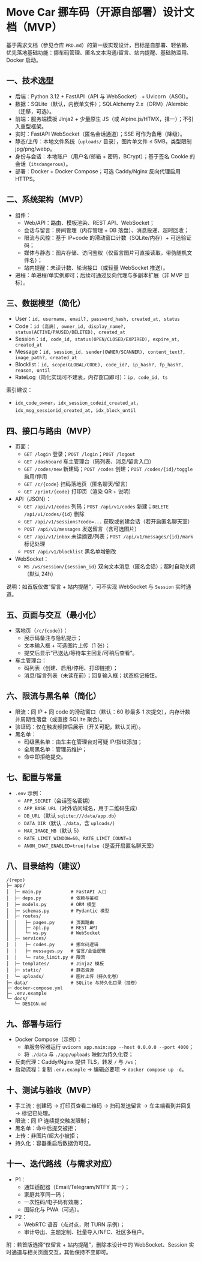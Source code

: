 # Move Car 挪车码（开源自部署）设计文档（MVP）

基于需求文档（参见仓库 `PRD.md`）的第一版实现设计，目标是自部署、轻依赖、优先落地基础功能：挪车码管理、匿名文本沟通/留言、站内提醒、基础防滥用、Docker 启动。

## 一、技术选型

- 后端：Python 3.12 + FastAPI（API 与 WebSocket） + Uvicorn（ASGI）。
- 数据：SQLite（默认，内嵌单文件）；SQLAlchemy 2.x（ORM）/Alembic（迁移，可选）。
- 前端：服务端模板 Jinja2 + 少量原生 JS（或 Alpine.js/HTMX，择一）；不引入重型框架。
- 实时：FastAPI WebSocket（匿名会话通道）；SSE 可作为备用（降级）。
- 静态/上传：本地文件系统（`uploads/` 目录），图片单文件 ≤ 5MB，类型限制 jpg/png/webp。
- 身份与会话：本地账户（用户名/邮箱 + 密码，BCrypt）；基于签名 Cookie 的会话（`itsdangerous`）。
- 部署：Docker + Docker Compose；可选 Caddy/Nginx 反向代理启用 HTTPS。

## 二、系统架构（MVP）

- 组件：
  - Web/API：路由、模板渲染、REST API、WebSocket；
  - 会话与留言：房间管理（内存管理 + DB 落盘）、消息投递、超时回收；
  - 限流与风控：基于 IP+code 的滑动窗口计数（SQLite/内存）+ 可选验证码；
  - 媒体与静态：图片存储、访问鉴权（仅留言图片可直接读取，带伪随机文件名）；
  - 站内提醒：未读计数、轮询接口（或轻量 WebSocket 推送）。
- 进程：单进程/单实例即可；后续可通过反向代理与多副本扩展（非 MVP 目标）。

## 三、数据模型（简化）

- User：`id, username, email?, password_hash, created_at, status`
- Code：`id (高熵), owner_id, display_name?, status(ACTIVE/PAUSED/DELETED), created_at`
- Session：`id, code_id, status(OPEN/CLOSED/EXPIRED), expire_at, created_at`
- Message：`id, session_id, sender(OWNER/SCANNER), content_text?, image_path?, created_at`
- Blocklist：`id, scope(GLOBAL/CODE), code_id?, ip_hash?, fp_hash?, reason, until`
- RateLog（简化实现可不建表，内存窗口即可）：`ip, code_id, ts`

索引建议：

- `idx_code_owner`，`idx_session_codeid_created_at`，`idx_msg_sessionid_created_at`，`idx_block_until`

## 四、接口与路由（MVP）

- 页面：
  - `GET /login` 登录；`POST /login`；`POST /logout`
  - `GET /dashboard` 车主管理台（码列表、消息/留言入口）
  - `GET /codes/new` 新建码；`POST /codes` 创建；`POST /codes/{id}/toggle` 启用/停用
  - `GET /c/{code}` 扫码落地页（匿名聊天/留言）
  - `GET /print/{code}` 打印页（渲染 QR + 说明）
- API（JSON）：
  - `GET /api/v1/codes` 列码；`POST /api/v1/codes` 新建；`DELETE /api/v1/codes/{id}` 删除
  - `GET /api/v1/sessions?code=...` 获取或创建会话（若开启匿名聊天室）
  - `POST /api/v1/messages` 发送留言（含可选图片）
  - `GET /api/v1/inbox` 未读摘要/列表；`POST /api/v1/messages/{id}/mark` 标记处理
  - `POST /api/v1/blocklist` 黑名单增删改
- WebSocket：
  - `WS /ws/session/{session_id}` 双向文本消息（匿名会话）；超时自动关闭（默认 24h）

说明：如首版仅做“留言 + 站内提醒”，可不实现 WebSocket 与 `Session` 实时通道。

## 五、页面与交互（最小化）

- 落地页（`/c/{code}`）：
  - 展示码备注与隐私提示；
  - 文本输入框 + 可选图片上传（1 张）；
  - 提交后显示“已送达/等待车主回复/可稍后查看”。
- 车主管理台：
  - 码列表（创建、启用/停用、打印链接）；
  - 消息/留言列表（未读在前）；回复输入框；状态标记按钮。

## 六、限流与黑名单（简化）

- 限流：同 IP + 同 code 的滑动窗口（默认：60 秒最多 1 次提交），内存计数并周期性落盘（或直接 SQLite 聚合）。
- 验证码：仅在触发频控后展示（开关可配，默认关闭）。
- 黑名单：
  - 码级黑名单：由车主在管理台对可疑 IP/指纹添加；
  - 全局黑名单：管理员维护；
  - 命中即拒绝提交。

## 七、配置与常量

- `.env` 示例：
  - `APP_SECRET`（会话签名密钥）
  - `APP_BASE_URL`（对外访问域名，用于二维码生成）
  - `DB_URL`（默认 `sqlite:///data/app.db`）
  - `DATA_DIR`（默认 `./data`，含 `uploads/`）
  - `MAX_IMAGE_MB`（默认 5）
  - `RATE_LIMIT_WINDOW=60`、`RATE_LIMIT_COUNT=1`
  - `ANON_CHAT_ENABLED=true|false`（是否开启匿名聊天室）

## 八、目录结构（建议）

```
/(repo)
├─ app/
│  ├─ main.py           # FastAPI 入口
│  ├─ deps.py           # 依赖与鉴权
│  ├─ models.py         # ORM 模型
│  ├─ schemas.py        # Pydantic 模型
│  ├─ routes/
│  │   ├─ pages.py      # 页面路由
│  │   ├─ api.py        # REST API
│  │   └─ ws.py         # WebSocket
│  ├─ services/
│  │   ├─ codes.py      # 挪车码逻辑
│  │   ├─ messages.py   # 留言/会话逻辑
│  │   └─ rate_limit.py # 限流
│  ├─ templates/        # Jinja2 模板
│  ├─ static/           # 静态资源
│  └─ uploads/          # 图片上传（持久化卷）
├─ data/                # SQLite 与持久化目录（挂卷）
├─ docker-compose.yml
├─ .env.example
└─ docs/
   └─ DESIGN.md
```

## 九、部署与运行

- Docker Compose（示例）：
  - 单服务容器运行 `uvicorn app.main:app --host 0.0.0.0 --port 4000`；
  - 将 `./data` 与 `./app/uploads` 映射为持久化卷；
- 反向代理：Caddy/Nginx 提供 TLS，转发 `/` 与 `/ws`；
- 启动流程：复制 `.env.example` → 编辑必要项 → `docker compose up -d`。

## 十、测试与验收（MVP）

- 手工流：创建码 → 打印页查看二维码 → 扫码发送留言 → 车主端看到并回复 → 标记已处理。
- 限流：同 IP 连续提交触发限制；
- 黑名单：命中后提交被拒；
- 上传：非图片/超大小被拒；
- 持久化：容器重启后数据仍可见。

## 十一、迭代路线（与需求对应）

- P1：
  - 通知适配器（Email/Telegram/NTFY 其一）；
  - 家庭共享同一码；
  - 一次性码/电子码有效期；
  - 国际化与 PWA（可选）。
- P2：
  - WebRTC 语音（点对点，附 TURN 示例）；
  - 审计导出、主题定制、批量导入/NFC、社区多租户。

附：若首版选择“仅留言 + 站内提醒”，删除本设计中的 WebSocket、Session 实时通道与相关页面交互，其他保持不变即可。
